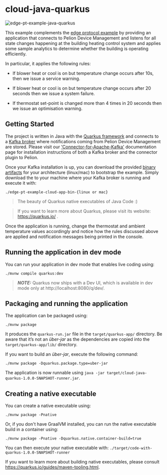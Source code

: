 # cloud-java-quarkus

![edge-pt-example-java-quarkus](https://i.ibb.co/gy0RTsB/java-quarkus.png "edge-pt-example-java-quarkus")

This example complements the [edge protocol example](https://github.com/PelionIoT/edge-pt-example) by providing an application that connects to Pelion Device Management and listens for all state changes happening at the building heating control system and applies some sample analytics to determine whether the building is operating efficiently. 

In particular, it applies the following rules:

- If blower heat or cool is on but temperature change occurs after 10s, then we issue a service warning.​

- If blower heat or cool is on but temperature change occurs after 20 seconds then we issue a system failure.

- If thermostat set-point is changed more than 4 times in 20 seconds then we issue an optimisation warning​.


## Getting Started

The project is written in Java with the [Quarkus framework](https://quarkus.io/)  and connects to a [Kafka broker](https://www.google.com/search?client=firefox-b-d&q=apache+kafka) where notifications coming from Pelion Device Management are stored. Please visit our ['Connector-for-Apache-Kafka'](https://github.com/PelionIoT/Connector-for-Apache-Kafka/tree/master/demo-example) documentation page for installation instructions of both a Kafka broker and the connector plugin to Pelion.

Once your Kafka installation is up, you can download the provided [binary artifacts](https://github.com/PelionIoT/edge-pt-example/releases/tag/0.1) for your architecture (linux/mac) to bootstrap the example. Simply download the to your machine where your Kafka broker is running and execute it with:

```
./edge-pt-example-cloud-app-bin-{linux or mac}
```

> The beauty of Quarkus native executables of Java Code :) 

>If you want to learn more about Quarkus, please visit its website: https://quarkus.io/ .


Once the application is running, change the thermostat and ambient temperature values accordingly and notice how the rules discussed above are applied and notification messages being printed in the console.



## Running the application in dev mode

You can run your application in dev mode that enables live coding using:
```shell script
./mvnw compile quarkus:dev
```

> **_NOTE:_**  Quarkus now ships with a Dev UI, which is available in dev mode only at http://localhost:8080/q/dev/.

## Packaging and running the application

The application can be packaged using:
```shell script
./mvnw package
```
It produces the `quarkus-run.jar` file in the `target/quarkus-app/` directory.
Be aware that it’s not an _über-jar_ as the dependencies are copied into the `target/quarkus-app/lib/` directory.

If you want to build an _über-jar_, execute the following command:
```shell script
./mvnw package -Dquarkus.package.type=uber-jar
```

The application is now runnable using `java -jar target/cloud-java-quarkus-1.0.0-SNAPSHOT-runner.jar`.

## Creating a native executable

You can create a native executable using: 
```shell script
./mvnw package -Pnative
```

Or, if you don't have GraalVM installed, you can run the native executable build in a container using: 
```shell script
./mvnw package -Pnative -Dquarkus.native.container-build=true
```

You can then execute your native executable with: `./target/code-with-quarkus-1.0.0-SNAPSHOT-runner`

If you want to learn more about building native executables, please consult https://quarkus.io/guides/maven-tooling.html.